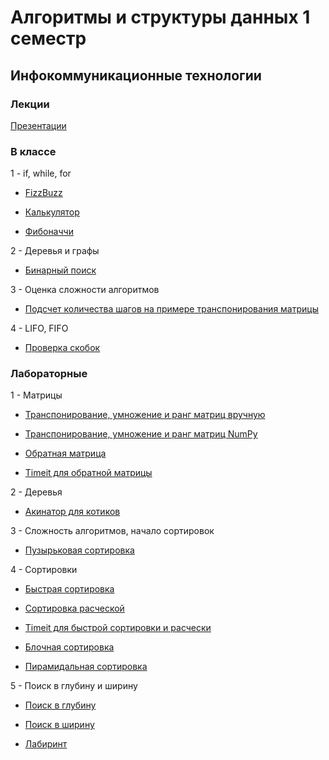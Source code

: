 # Алгоритмы и структуры данных 1 семестр
## Инфокоммуникационные технологии

### Лекции

[Презентации](https://github.com/CandyGoose/Algorithms_1_term_ICT/blob/main/lectures)

### В классе

1 - if, while, for

- [FizzBuzz](https://github.com/CandyGoose/Algorithms_1_term_ICT/blob/main/class/class_1/FizzBuzz_t_1.py)

- [Калькулятор](https://github.com/CandyGoose/Algorithms_1_term_ICT/blob/main/class/class_1/calc_t_0.py)

- [Фибоначчи](https://github.com/CandyGoose/Algorithms_1_term_ICT/blob/main/class/class_1/fib_t_0.py)

2 - Деревья и графы

- [Бинарный поиск](https://github.com/CandyGoose/Algorithms_1_term_ICT/blob/main/class/class_2/binary_t_1.py)

3 - Оценка сложности алгоритмов

- [Подсчет количества шагов на примере транспонирования матрицы](https://github.com/CandyGoose/Algorithms_1_term_ICT/blob/main/class/class_3/3_1.py)

4 - LIFO, FIFO

- [Проверка скобок](https://github.com/CandyGoose/Algorithms_1_term_ICT/blob/main/class/class_4/1.py)

### Лабораторные

1 - Матрицы

- [Транспонирование, умножение и ранг матриц вручную](https://github.com/CandyGoose/Algorithms_1_term_ICT/blob/main/labs/lab_1/matrix_t_2.py)

- [Транспонирование, умножение и ранг матриц NumPy](https://github.com/CandyGoose/Algorithms_1_term_ICT/blob/main/labs/lab_1/matrix_t_3.py)

- [Обратная матрица](https://github.com/CandyGoose/Algorithms_1_term_ICT/blob/main/labs/lab_1/matrix_t_4.py)

- [Timeit для обратной матрицы](https://github.com/CandyGoose/Algorithms_1_term_ICT/blob/main/labs/lab_1/time_t_4.py)

2 - Деревья

- [Акинатор для котиков](https://github.com/CandyGoose/Algorithms_1_term_ICT/blob/main/labs/lab_2)

3 - Сложность алгоритмов, начало сортировок

- [Пузырьковая сортировка](https://github.com/CandyGoose/Algorithms_1_term_ICT/blob/main/labs/lab_3/puzir.py)

4 - Сортировки

- [Быстрая сортировка](https://github.com/CandyGoose/Algorithms_1_term_ICT/blob/main/labs/lab_4/quick.py)

- [Сортировка расческой](https://github.com/CandyGoose/Algorithms_1_term_ICT/blob/main/labs/lab_4/comb.py)

- [Timeit для быстрой сортировки и расчески](https://github.com/CandyGoose/Algorithms_1_term_ICT/blob/main/labs/lab_4/1.2.py)

- [Блочная сортировка](https://github.com/CandyGoose/Algorithms_1_term_ICT/blob/main/labs/lab_4/2.1.py)

- [Пирамидальная сортировка](https://github.com/CandyGoose/Algorithms_1_term_ICT/blob/main/labs/lab_4/2.2.py)

5 - Поиск в глубину и ширину

- [Поиск в глубину](https://github.com/CandyGoose/Algorithms_1_term_ICT/blob/main/labs/lab_5/2.1.py)

- [Поиск в ширину](https://github.com/CandyGoose/Algorithms_1_term_ICT/blob/main/labs/lab_5/2.2.py)

- [Лабиринт](https://github.com/CandyGoose/Algorithms_1_term_ICT/blob/main/labs/lab_5/3.py)
